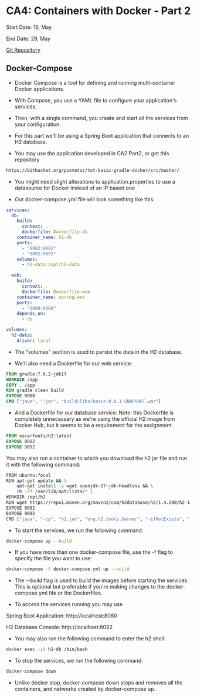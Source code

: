 # CA4: Containers with Docker - Part 2

Start Date: 16, May

End Date: 29, May

[Git Repository](https://github.com/SwitchQA/devops-23-24-JPE-1222637)

## Docker-Compose

* Docker Compose is a tool for defining and running multi-container Docker applications.

* With Compose, you use a YAML file to configure your application's services.
* Then, with a single command, you create and start all the services from your configuration.


* For this part we'll be using a Spring Boot application that connects to an H2 database.


* You may use the application developed in CA2 Part2, or get this repository
```bash
https://bitbucket.org/pssmatos/tut-basic-gradle-docker/src/master/
```

* You might need slight alterations to application.properties to use a datasource for Docker instead of an IP based one


* Our docker-compose.yml file will look something like this:

```yaml
services:
  db:
    build:
      context: .
      dockerfile: Dockerfile-db
    container_name: h2-db
    ports:
      - "8082:8082"
      - "9092:9092"
    volumes:
      - h2-data:/opt/h2-data

  web:
    build:
      context: .
      dockerfile: Dockerfile-web
    container_name: spring-web
    ports:
      - "8080:8080"
    depends_on:
      - db

volumes:
  h2-data:
    driver: local
```

* The "volumes" section is used to persist the data in the H2 database.


* We'll also need a Dockerfile for our web service:

```Dockerfile
FROM gradle:7.6.2-jdk17
WORKDIR /app
COPY . /app
RUN gradle clean build
EXPOSE 8080
CMD ["java", "-jar", "build/libs/basic-0.0.1-SNAPSHOT.war"]
```

* And a Dockerfile for our database service:
Note: this Dockerfile is completely unnecessary as we're using the official H2 image from Docker Hub,
but it seems to be a requirement for the assignment.

```Dockerfile
FROM oscarfonts/h2:latest
EXPOSE 8082
EXPOSE 9092
```

You may also run a container to which you download the h2 jar file and run it with the following command:

```bash
FROM ubuntu:focal
RUN apt-get update && \
    apt-get install -y wget openjdk-17-jdk-headless && \
    rm -rf /var/lib/apt/lists/* \
WORKDIR /opt/h2
RUN wget https://repo1.maven.org/maven2/com/h2database/h2/1.4.200/h2-1.4.200.jar -O h2.jar
EXPOSE 8082
EXPOSE 9092
CMD ["java", "-cp", "h2.jar", "org.h2.tools.Server", "-ifNotExists", "-web", "-webAllowOthers", "-webPort", "8082", "-tcp", "-tcpAllowOthers", "-tcpPort", "9092"]
```

* To start the services, we run the following command:

```bash
docker-compose up --build
```

* If you have more than one docker-compose file, use the -f flag to specify the file you want to use:

```bash
docker-compose -f docker-compose.yml up --build
```

* The --build flag is used to build the images before starting the services. This is optional but preferable if you're
making changes to the docker-compose.yml file or the Dockerfiles.

* To access the services running you may use

Spring Boot Application: http://localhost:8080

H2 Database Console: http://localhost:8082

* You may also run the following command to enter the h2 shell:

```bash
docker exec -it h2-db /bin/bash
```

* To stop the services, we run the following command:

```bash
docker-compose down
```

* Unlike docker stop, docker-compose down stops and removes all the containers, and networks created by docker-compose up.



